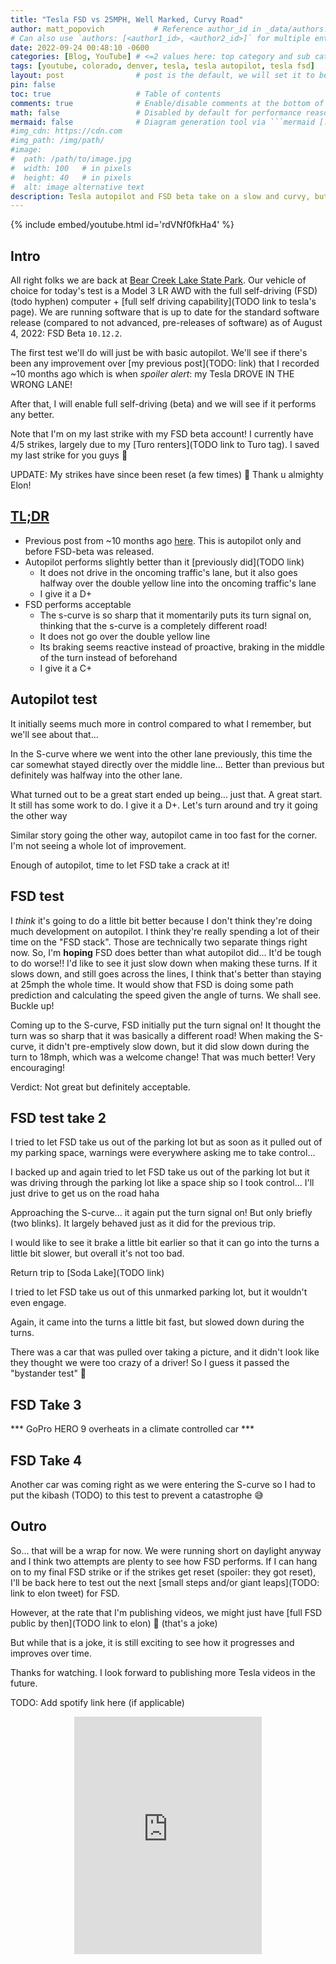 ```yaml
---
title: "Tesla FSD vs 25MPH, Well Marked, Curvy Road"
author: matt_popovich           # Reference author_id in _data/authors.yml
# Can also use `authors: [<author1_id>, <author2_id>]` for multiple entries
date: 2022-09-24 00:48:10 -0600
categories: [Blog, YouTube] # <=2 values here: top category and sub category
tags: [youtube, colorado, denver, tesla, tesla autopilot, tesla fsd]       # TAG names should always be lowercase
layout: post                # post is the default, we will set it to be explicit
pin: false
toc: true                   # Table of contents
comments: true              # Enable/disable comments at the bottom of the post
math: false                 # Disabled by default for performance reasons
mermaid: false              # Diagram generation tool via ```mermaid [...]```
#img_cdn: https://cdn.com
#img_path: /img/path/
#image:
#  path: /path/to/image.jpg
#  width: 100   # in pixels
#  height: 40   # in pixels
#  alt: image alternative text
description: Tesla autopilot and FSD beta take on a slow and curvy, but well marked road to see how they perform
---
```


{% include embed/youtube.html id='rdVNf0fkHa4' %}

## Intro

All right folks we are back at [Bear Creek Lake State Park](TODO). Our vehicle of choice for today's test is a Model 3 LR AWD with the full self-driving (FSD) (todo hyphen) computer + [full self driving capability](TODO link to tesla's page). We are running software that is up to date for the standard software release (compared to not advanced, pre-releases of software) as of August 4, 2022: FSD Beta `10.12.2`.

The first test we'll do will just be with basic autopilot. We'll see if there's been any improvement over [my previous post](TODO: link) that I recorded ~10 months ago which is when
*spoiler alert*: my Tesla DROVE IN THE WRONG LANE!

After that, I will enable full self-driving (beta) and we will see if it performs any better.


Note that I'm on my last strike with my FSD beta account! I currently have 4/5 strikes, largely due to my [Turo renters](TODO link to Turo tag). I saved my last strike for you guys 🥴

UPDATE: My strikes have since been reset (a few times) 🙏 Thank u almighty Elon!



## [TL;DR](https://www.merriam-webster.com/dictionary/TL%3BDR)
* Previous post from ~10 months ago [here](TODO). This is autopilot only and before FSD-beta was released.
* Autopilot performs slightly better than it [previously did](TODO link)
  * It does not drive in the oncoming traffic's lane, but it also goes halfway over the double yellow line into the oncoming traffic's lane
  * I give it a D+
* FSD performs acceptable
  * The s-curve is so sharp that it momentarily puts its turn signal on, thinking that the s-curve is a completely different road!
  * It does not go over the double yellow line
  * Its braking seems reactive instead of proactive, braking in the middle of the turn instead of beforehand
  * I give it a C+


## Autopilot test
It initially seems much more in control compared to what I remember, but we'll see about that...

In the S-curve where we went into the other lane previously, this time the car somewhat stayed directly over the middle line... Better than previous but definitely was halfway into the other lane.

What turned out to be a great start ended up being... just that. A great start.
It still has some work to do. I give it a D+.
Let's turn around and try it going the other way

Similar story going the other way, autopilot came in too fast for the corner. I'm not seeing a whole lot of improvement.

Enough of autopilot, time to let FSD take a crack at it!

## FSD test
I *think* it's going to do a little bit better because I don't think they're doing much development on autopilot. I think they're really spending a lot of their time on the "FSD stack". Those are technically two separate things right now. So, I'm **hoping** FSD does better than what autopilot did... It'd be tough to do worse!! I'd like to see it just slow down when making these turns. If it slows down, and still goes across the lines, I think that's better than staying at 25mph the whole time. It would show that FSD is doing some path prediction and calculating the speed given the angle of turns.
We shall see. Buckle up!

Coming up to the S-curve, FSD initially put the turn signal on! It thought the turn was so sharp that it was basically a different road!
When making the S-curve, it didn't pre-emptively slow down, but it did slow down during the turn to 18mph, which was a welcome change! That was much better! Very encouraging!

Verdict: Not great but definitely acceptable.

## FSD test take 2
I tried to let FSD take us out of the parking lot but as soon as it pulled out of my parking space, warnings were everywhere asking me to take control...

I backed up and again tried to let FSD take us out of the parking lot but it was driving through the parking lot like a space ship so I took control... I'll just drive to get us on the road haha

Approaching the S-curve... it again put the turn signal on! But only briefly (two blinks). It largely behaved just as it did for the previous trip.

I would like to see it brake a little bit earlier so that it can go into the turns a little bit slower, but overall it's not too bad.

Return trip to [Soda Lake](TODO link)

I tried to let FSD take us out of this unmarked parking lot, but it wouldn't even engage.

Again, it came into the turns a little bit fast, but slowed down during the turns.

There was a car that was pulled over taking a picture, and it didn't look like they thought we were too crazy of a driver! So I guess it passed the "bystander test" 😬

## FSD Take 3

*** GoPro HERO 9 overheats in a climate controlled car ***

## FSD Take 4

Another car was coming right as we were entering the S-curve so I had to put the kibash (TODO) to this test to prevent a catastrophe 😅

## Outro
So... that will be a wrap for now. We were running short on daylight anyway and I think two attempts are plenty to see how FSD performs. If I can hang on to my final FSD strike or if the strikes get reset (spoiler: they got reset), I'll be back here to test out the next [small steps and/or giant leaps](TODO: link to elon tweet) for FSD.

However, at the rate that I'm publishing videos, we might just have [full FSD public by then](TODO link to elon) 🤪 (that's a joke)

But while that is a joke, it is still exciting to see how it progresses and improves over time.

Thanks for watching. I look forward to publishing more Tesla videos in the future.




TODO: Add spotify link here (if applicable)
<div style="text-align:center">
<iframe
src="https://open.spotify.com/embed/track/29gVTYMqXVV47mrY4qkm4b"
width="300" height="380" frameborder="0"
allowtransparency="true"
allow="encrypted-media">
</iframe>
</div>

